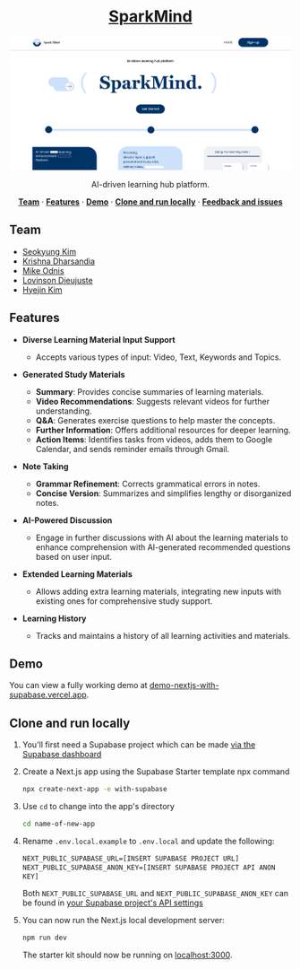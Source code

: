 <a href="https://sparkmind.vercel.app/">
  
  <h1 align="center">SparkMind</h1> 
  <img alt="SparkMind - AI-driven learning hub platform." src="./public/assets/images/SparkMind_homepage.png">
</a>

<p align="center">
 AI-driven learning hub platform.
</p>

<p align="center">
  <a href="#team"><strong>Team</strong></a> ·
  <a href="#features"><strong>Features</strong></a> ·
  <a href="#demo"><strong>Demo</strong></a> ·
  <a href="#clone-and-run-locally"><strong>Clone and run locally</strong></a> ·
  <a href="#feedback-and-issues"><strong>Feedback and issues</strong></a>
</p>

## Team

- [Seokyung Kim](https://github.com/lluciiiia)
- [Krishna Dharsandia](https://github.com/KRISHNA-DHARSANDIA)
- [Mike Odnis](https://github.com/WomB0ComB0)
- [Lovinson Dieujuste](https://github.com/Wisesofthemall)
- [Hyejin Kim](https://linkedin.com/in/hyejin-kim-57177b321/)

## Features

- **Diverse Learning Material Input Support**

  - Accepts various types of input: Video, Text, Keywords and Topics.

- **Generated Study Materials**

  - **Summary**: Provides concise summaries of learning materials.
  - **Video Recommendations**: Suggests relevant videos for further understanding.
  - **Q&A**: Generates exercise questions to help master the concepts.
  - **Further Information**: Offers additional resources for deeper learning.
  - **Action Items**: Identifies tasks from videos, adds them to Google Calendar, and sends reminder emails through Gmail.

- **Note Taking**

  - **Grammar Refinement**: Corrects grammatical errors in notes.
  - **Concise Version**: Summarizes and simplifies lengthy or disorganized notes.

- **AI-Powered Discussion**

  - Engage in further discussions with AI about the learning materials to enhance comprehension with AI-generated recommended questions based on user input.

- **Extended Learning Materials**

  - Allows adding extra learning materials, integrating new inputs with existing ones for comprehensive study support.

- **Learning History**
  - Tracks and maintains a history of all learning activities and materials.

## Demo

You can view a fully working demo at [demo-nextjs-with-supabase.vercel.app](https://demo-nextjs-with-supabase.vercel.app/).

## Clone and run locally

1. You'll first need a Supabase project which can be made [via the Supabase dashboard](https://database.new)

2. Create a Next.js app using the Supabase Starter template npx command

   ```bash
   npx create-next-app -e with-supabase
   ```

3. Use `cd` to change into the app's directory

   ```bash
   cd name-of-new-app
   ```

4. Rename `.env.local.example` to `.env.local` and update the following:

   ```
   NEXT_PUBLIC_SUPABASE_URL=[INSERT SUPABASE PROJECT URL]
   NEXT_PUBLIC_SUPABASE_ANON_KEY=[INSERT SUPABASE PROJECT API ANON KEY]
   ```

   Both `NEXT_PUBLIC_SUPABASE_URL` and `NEXT_PUBLIC_SUPABASE_ANON_KEY` can be found in [your Supabase project's API settings](https://app.supabase.com/project/_/settings/api)

5. You can now run the Next.js local development server:

   ```bash
   npm run dev
   ```

   The starter kit should now be running on [localhost:3000](http://localhost:3000/).
